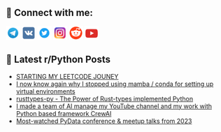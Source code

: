 ## 🔎 Connect with me:
[<img src="https://github.com/bullbesh/bullbesh/blob/main/images/Telegram.png" width="32" height="32" />](https://t.me/bullbesh)
[<img src="https://github.com/bullbesh/bullbesh/blob/main/images/VK.png" width="32" height="32" />](https://vk.com/bullbesh)
[<img src="https://github.com/bullbesh/bullbesh/blob/main/images/Twitter.png" width="32" height="32" />](https://twitter.com/bullbesh1)
[<img src="https://github.com/bullbesh/bullbesh/blob/main/images/Instagram.png" width="32" height="32" />](https://www.instagram.com/bullbesh)
[<img src="https://github.com/bullbesh/bullbesh/blob/main/images/Reddit.png" width="32" height="32" />](https://www.reddit.com/user/bullbesh)
[<img src="https://github.com/bullbesh/bullbesh/blob/main/images/YouTube.png" width="32" height="32" />](https://www.youtube.com/channel/UCtfjRs6uzgq5mfm8S06WTcg)

## 📕 Latest r/Python Posts
<!-- BLOG-POST-LIST:START -->
- [STARTING MY LEETCODE JOUNEY](https://www.reddit.com/r/Python/comments/1cai9ub/starting_my_leetcode_jouney/)
- [I now know again why I stopped using mamba / conda for setting up virtual environments](https://www.reddit.com/r/Python/comments/1caflkr/i_now_know_again_why_i_stopped_using_mamba_conda/)
- [rusttypes-py - The Power of Rust-types implemented Python](https://www.reddit.com/r/Python/comments/1cacs35/rusttypespy_the_power_of_rusttypes_implemented/)
- [I made a team of AI manage my YouTube channel and my work with Python based framework CrewAI](https://www.reddit.com/r/Python/comments/1cac7pm/i_made_a_team_of_ai_manage_my_youtube_channel_and/)
- [Most-watched PyData conference &amp; meetup talks from 2023](https://www.reddit.com/r/Python/comments/1caaitf/mostwatched_pydata_conference_meetup_talks_from/)
<!-- BLOG-POST-LIST:END -->
